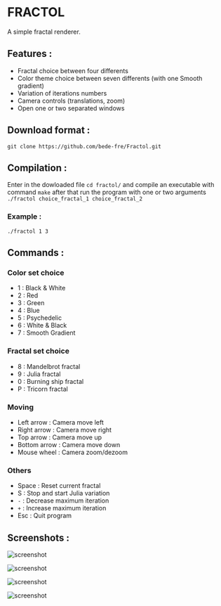# FRACTOL

A simple fractal renderer.


## Features :

* Fractal choice between four differents
* Color theme choice between seven differents (with one Smooth gradient)
* Variation of iterations numbers
* Camera controls (translations, zoom)
* Open one or two separated windows

## Download format :

```git clone https://github.com/bede-fre/Fractol.git```

## Compilation :

Enter in the dowloaded file ```cd fractol/``` and compile an executable with command ```make``` after that run the program with one or two arguments ```./fractol choice_fractal_1 choice_fractal_2```

### Example :

```./fractol 1 3```

## Commands :

### Color set choice
- 1 : Black & White
- 2 : Red
- 3 : Green
- 4 : Blue
- 5 : Psychedelic
- 6 : White & Black
- 7 : Smooth Gradient

### Fractal set choice
- 8 : Mandelbrot fractal
- 9 : Julia fractal
- 0 : Burning ship fractal
- P : Tricorn fractal

### Moving
- Left arrow : Camera move left
- Right arrow : Camera move right
- Top arrow : Camera move up
- Bottom arrow : Camera move down
- Mouse wheel : Camera zoom/dezoom

### Others
- Space : Reset current fractal
- S : Stop and start Julia variation
- ```-``` : Decrease maximum iteration
- ```+``` : Increase maximum iteration
- Esc : Quit program

## Screenshots :

![screenshot](/screens/Mandelbrot.png?raw=true)

![screenshot](/screens/Julia.png?raw=true)

![screenshot](/screens/Burningship.png?raw=true)

![screenshot](/screens/Tricorn.png?raw=true)
